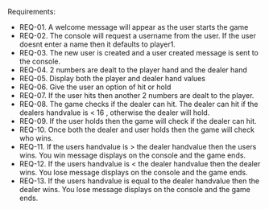 
Requirements:
- REQ-01. A welcome message will appear as the user starts the game
- REQ-02. The console will request a username from the user. If the user doesnt enter a name then it defaults to player1.
- REQ-03. The new user is created and a user created message is sent to the console.
- REQ-04. 2 numbers are dealt to the player hand and the dealer hand
- REQ-05. Display both the player and dealer hand values
- REQ-06. Give the user an option of hit or hold
- REQ-07. If the user hits then another 2 numbers are dealt to the player.
- REQ-08. The game checks if the dealer can hit. The dealer can hit if the dealers handvalue is < 16 , otherwise the dealer will hold.
- REQ-09. If the user holds then the game will check if the dealer can hit. 
- REQ-10. Once both the dealer and user holds then the game will check who wins.
- REQ-11. If the users handvalue is > the dealer handvalue then the users wins. You win message displays on the console and the game ends.
- REQ-12. If the users handvalue is < the dealer handvalue then the dealer wins. You lose message displays on the console and the game ends.
- REQ-13. If the users handvalue is equal to the dealer handvalue then the dealer wins. You lose message displays on the console and the game ends.

